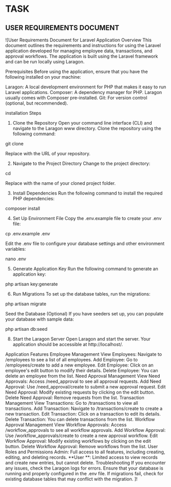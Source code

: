 # TASK

## USER REQUIREMENTS DOCUMENT 

![User Requirements Document for Laravel Application
Overview
This document outlines the requirements and instructions for using the Laravel application developed for managing employee data, transactions, and approval workflows. The application is built using the Laravel framework and can be run locally using Laragon.

Prerequisites
Before using the application, ensure that you have the following installed on your machine:

Laragon: A local development environment for PHP that makes it easy to run Laravel applications.
Composer: A dependency manager for PHP. Laragon usually comes with Composer pre-installed.
Git: For version control (optional, but recommended).

installation Steps
1. Clone the Repository
Open your command line interface (CLI) and navigate to the Laragon www directory. Clone the repository using the following command:

git clone <repository-url>

Replace <repository-url> with the URL of your repository.

2. Navigate to the Project Directory
Change to the project directory:

cd <project-directory>

Replace <project-directory> with the name of your cloned project folder.

3. Install Dependencies
Run the following command to install the required PHP dependencies:

composer install

4. Set Up Environment File
Copy the .env.example file to create your .env file:

cp .env.example .env

Edit the .env file to configure your database settings and other environment variables:

nano .env

5. Generate Application Key
Run the following command to generate an application key:

php artisan key:generate

6. Run Migrations
To set up the database tables, run the migrations:

php artisan migrate

 Seed the Database (Optional)
If you have seeders set up, you can populate your database with sample data:

php artisan db:seed

8. Start the Laragon Server
Open Laragon and start the server. Your application should be accessible at http://localhost/<project-directory>.

Application Features
Employee Management
View Employees: Navigate to /employees to see a list of all employees.
Add Employee: Go to /employees/create to add a new employee.
Edit Employee: Click on an employee's edit button to modify their details.
Delete Employee: You can delete an employee from the list.
Need Approval Management
View Need Approvals: Access /need_approval to see all approval requests.
Add Need Approval: Use /need_approval/create to submit a new approval request.
Edit Need Approval: Modify existing requests by clicking on the edit button.
Delete Need Approval: Remove requests from the list.
Transaction Management
View Transactions: Go to /transactions to view all transactions.
Add Transaction: Navigate to /transactions/create to create a new transaction.
Edit Transaction: Click on a transaction to edit its details.
Delete Transaction: You can delete transactions from the list.
Workflow Approval Management
View Workflow Approvals: Access /workflow_approvals to see all workflow approvals.
Add Workflow Approval: Use /workflow_approvals/create to create a new approval workflow.
Edit Workflow Approval: Modify existing workflows by clicking on the edit button.
Delete Workflow Approval: Remove workflows from the list.
User Roles and Permissions
Admin: Full access to all features, including creating, editing, and deleting records.
**User **: Limited access to view records and create new entries, but cannot delete.
Troubleshooting
If you encounter any issues, check the Laragon logs for errors.
Ensure that your database is running and properly configured in the .env file.
If migrations fail, check for existing database tables that may conflict with the migration.
]!
